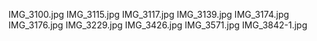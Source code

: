 IMG_3100.jpg
IMG_3115.jpg
IMG_3117.jpg
IMG_3139.jpg
IMG_3174.jpg
IMG_3176.jpg
IMG_3229.jpg
IMG_3426.jpg
IMG_3571.jpg
IMG_3842-1.jpg
